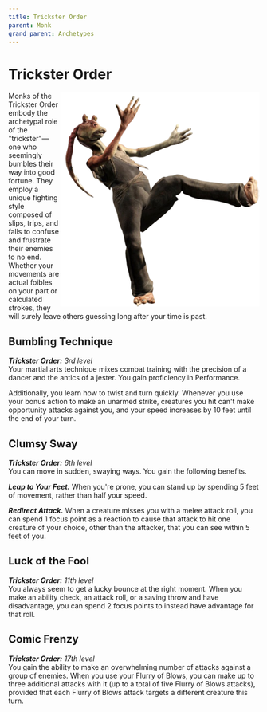 ```yaml
---
title: Trickster Order
parent: Monk
grand_parent: Archetypes
---
```


# Trickster Order

<img src='../../../../zzImages/Classes/monk_trickster.png' style='float:right; width:400px;'>

Monks of the Trickster Order embody the archetypal role of the "trickster"— one who seemingly bumbles their way into good fortune. They employ a unique fighting style composed of slips, trips, and falls to confuse and frustrate their enemies to no end. Whether your movements are actual foibles on your part or calculated strokes, they will surely leave others guessing long after your time is past.

## Bumbling Technique
_**Trickster Order:** 3rd level_<br>
Your martial arts technique mixes combat training with the precision of a dancer and the antics of a jester. You gain proficiency in Performance.

Additionally, you learn how to twist and turn quickly. Whenever you use your bonus action to make an unarmed strike, creatures you hit can't make opportunity attacks against you, and your speed increases by 10 feet until the end of your turn.




## Clumsy Sway
_**Trickster Order:** 6th level_<br>
You can move in sudden, swaying ways. You gain the following benefits.

***Leap to Your Feet.*** When you're prone, you can stand up by spending 5 feet of movement, rather than half your speed.

***Redirect Attack.*** When a creature misses you with a melee attack roll, you can spend 1 focus point as a reaction to cause that attack to hit one creature of your choice, other than the attacker, that you can see within 5 feet of you.

## Luck of the Fool
_**Trickster Order:** 11th level_<br>
You always seem to get a lucky bounce at the right moment. When you make an ability check, an attack roll, or a saving throw and have disadvantage, you can spend 2 focus points to instead have advantage for that roll.

## Comic Frenzy
_**Trickster Order:** 17th level_<br>
You gain the ability to make an overwhelming number of attacks against a group of enemies. When you use your Flurry of Blows, you can make up to three additional attacks with it (up to a total of five Flurry of Blows attacks), provided that each Flurry of Blows attack targets a different creature this turn.
